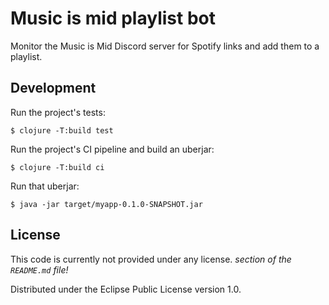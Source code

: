 # Music is mid playlist bot

Monitor the Music is Mid Discord server for Spotify links and add them to a playlist.

## Development

Run the project's tests:

    $ clojure -T:build test

Run the project's CI pipeline and build an uberjar:

    $ clojure -T:build ci

Run that uberjar:

    $ java -jar target/myapp-0.1.0-SNAPSHOT.jar


## License

This code is currently not provided under any license.
_section of the `README.md` file!_

Distributed under the Eclipse Public License version 1.0.
